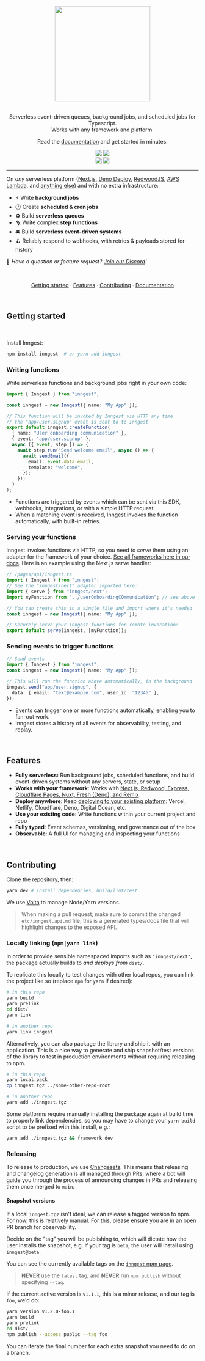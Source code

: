 <div align="center">
  <br/>
    <a href="https://www.inngest.com"><img src="https://user-images.githubusercontent.com/306177/191580717-1f563f4c-31e3-4aa0-848c-5ddc97808a9a.png" width="250" /></a>
  <br/>
  <br/>
  <p>
    Serverless event-driven queues, background jobs, and scheduled jobs for Typescript.<br />
    Works with any framework and platform.
  </p>
  Read the <a href="https://www.inngest.com/docs?ref=github-inngest-js-readme">documentation</a> and get started in minutes.
  <br/>
  <p>

<a href="http://www.typescriptlang.org/"><img src="https://img.shields.io/badge/TS-%3E%3D4.7-blue" /></a>
<a href="https://www.npmjs.com/package/inngest"><img src="https://img.shields.io/npm/v/inngest" /></a>
<br/>
<a href="https://discord.gg/EuesV2ZSnX"><img src="https://img.shields.io/discord/842170679536517141?label=discord" /></a>
<a href="https://twitter.com/inngest"><img src="https://img.shields.io/twitter/follow/inngest?style=social" /></a>

  </p>
</div>

<hr />

On _any_ serverless platform ([Next.js](https://www.inngest.com/docs/sdk/serve#framework-next-js), [Deno Deploy](https://www.inngest.com/docs/sdk/serve#framework-fresh-deno), [RedwoodJS](https://www.inngest.com/docs/sdk/serve#framework-redwood), [AWS Lambda](https://www.inngest.com/docs/sdk/serve#framework-aws-lambda), and [anything else](https://www.inngest.com/docs/sdk/serve#custom-frameworks)) and with no extra infrastructure:

- ⚡ Write <b>background jobs</b>
- 🕐 Create <b>scheduled & cron jobs</b>
- ♻️ Build <b>serverless queues</b>
- 🪜 Write complex <b>step functions</b>
- 🚘 Build <b>serverless event-driven systems</b>
- 🪝 Reliably respond to webhooks, with retries & payloads stored for history

👋 _Have a question or feature request? [Join our Discord](https://www.inngest.com/discord)!_

<br />

<p align="center">
<a href="#getting-started">Getting started</a> ·
<a href="#features">Features</a> ·
<a href="#contributing">Contributing</a> ·
<a href="https://www.inngest.com/docs?ref=github-inngest-js-readme">Documentation</a>
</p>

<br />

## Getting started

<br />

Install Inngest:

```bash
npm install inngest  # or yarn add inngest
```

### Writing functions

Write serverless functions and background jobs right in your own code:

```ts
import { Inngest } from "inngest";

const inngest = new Inngest({ name: "My App" });

// This function will be invoked by Inngest via HTTP any time
// the "app/user.signup" event is sent to to Inngest
export default inngest.createFunction(
  { name: "User onboarding communication" },
  { event: "app/user.signup" },
  async ({ event, step }) => {
    await step.run("Send welcome email", async () => {
      await sendEmail({
        email: event.data.email,
        template: "welcome",
      });
    });
  }
);
```

- Functions are triggered by events which can be sent via this SDK, webhooks, integrations, or with a simple HTTP request.
- When a matching event is received, Inngest invokes the function automatically, with built-in retries.

### Serving your functions

Inngest invokes functions via HTTP, so you need to _serve_ them using an adapter for the framework of your choice. [See all frameworks here in our docs](https://www.inngest.com/docs/sdk/serve?ref=github-inngest-js-readme). Here is an example using the Next.js serve handler:

```ts
// /pages/api/inngest.ts
import { Inngest } from "inngest";
// See the "inngest/next" adapter imported here:
import { serve } from "inngest/next";
import myFunction from "../userOnboardingCOmmunication"; // see above function

// You can create this in a single file and import where it's needed
const inngest = new Inngest({ name: "My App" });

// Securely serve your Inngest functions for remote invocation:
export default serve(inngest, [myFunction]);
```

### Sending events to trigger functions

```ts
// Send events
import { Inngest } from "inngest";
const inngest = new Inngest({ name: "My App" });

// This will run the function above automatically, in the background
inngest.send("app/user.signup", {
  data: { email: "text@example.com", user_id: "12345" },
});
```

- Events can trigger one or more functions automatically, enabling you to fan-out work.
- Inngest stores a history of all events for observability, testing, and replay.

<br />

## Features

- **Fully serverless:** Run background jobs, scheduled functions, and build event-driven systems without any servers, state, or setup
- **Works with your framework**: Works with [Next.js, Redwood, Express, Cloudflare Pages, Nuxt, Fresh (Deno), and Remix](https://www.inngest.com/docs/sdk/serve?ref=github-inngest-js-readme)
- **Deploy anywhere**: Keep [deploying to your existing platform](https://www.inngest.com/docs/deploy?ref=github-inngest-js-readme): Vercel, Netlify, Cloudflare, Deno, Digital Ocean, etc.
- **Use your existing code:** Write functions within your current project and repo
- **Fully typed**: Event schemas, versioning, and governance out of the box
- **Observable**: A full UI for managing and inspecting your functions

<br />

## Contributing

Clone the repository, then:

```sh
yarn dev # install dependencies, build/lint/test
```

We use [Volta](https://volta.sh/) to manage Node/Yarn versions.

> When making a pull request, make sure to commit the changed `etc/inngest.api.md` file; this is a generated types/docs file that will highlight changes to the exposed API.

### Locally linking (`npm|yarn link`)

In order to provide sensible namespaced imports such as `"inngest/next"`, the package actually builds to _and deploys from_ `dist/`.

To replicate this locally to test changes with other local repos, you can link the project like so (replace `npm` for `yarn` if desired):

```sh
# in this repo
yarn build
yarn prelink
cd dist/
yarn link

# in another repo
yarn link inngest
```

Alternatively, you can also package the library and ship it with an application. This is a nice way to generate and ship snapshot/test versions of the library to test in production environments without requiring releasing to npm.

```sh
# in this repo
yarn local:pack
cp inngest.tgz ../some-other-repo-root

# in another repo
yarn add ./inngest.tgz
```

Some platforms require manually installing the package again at build time to properly link dependencies, so you may have to change your `yarn build` script to be prefixed with this install, e.g.:

```sh
yarn add ./inngest.tgz && framework dev
```

### Releasing

To release to production, we use [Changesets](https://github.com/changesets/changesets). This means that releasing and changelog generation is all managed through PRs, where a bot will guide you through the process of announcing changes in PRs and releasing them once merged to `main`.

#### Snapshot versions

If a local `inngest.tgz` isn't ideal, we can release a tagged version to npm. For now, this is relatively manual. For this, please ensure you are in an open PR branch for observability.

Decide on the "tag" you will be publishing to, which will dictate how the user installs the snapshot, e.g. if your tag is `beta`, the user will install using `inngest@beta`.

You can see the currently available tags on the [`inngest` npm page](https://www.npmjs.com/package/inngest?activeTab=versions).

> **NEVER** use the `latest` tag, and **NEVER** run `npm publish` without specifying `--tag`.

If the current active version is `v1.1.1`, this is a minor release, and our tag is `foo`, we'd do:

```sh
yarn version v1.2.0-foo.1
yarn build
yarn prelink
cd dist/
npm publish --access public --tag foo
```

You can iterate the final number for each extra snapshot you need to do on a branch.
